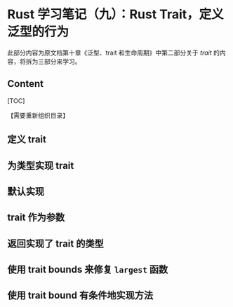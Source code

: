 # Rust 学习笔记（九）：Rust Trait，定义泛型的行为

此部分内容为原文档第十章《泛型、trait 和生命周期》中第二部分关于 *trait* 的内容，将拆为三部分来学习。

## Content

[TOC]

【需要重新组织目录】

## 定义 trait



## 为类型实现 trait



## 默认实现



## trait 作为参数



## 返回实现了 trait 的类型



## 使用 trait bounds 来修复 `largest` 函数



## 使用 trait bound 有条件地实现方法



